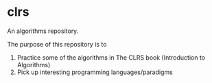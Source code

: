 # clrs
An algorithms repository.

The purpose of this repository is to 
1. Practice some of the algorithms in The CLRS book (Introduction to Algorithms)
2. Pick up interesting programming languages/paradigms
